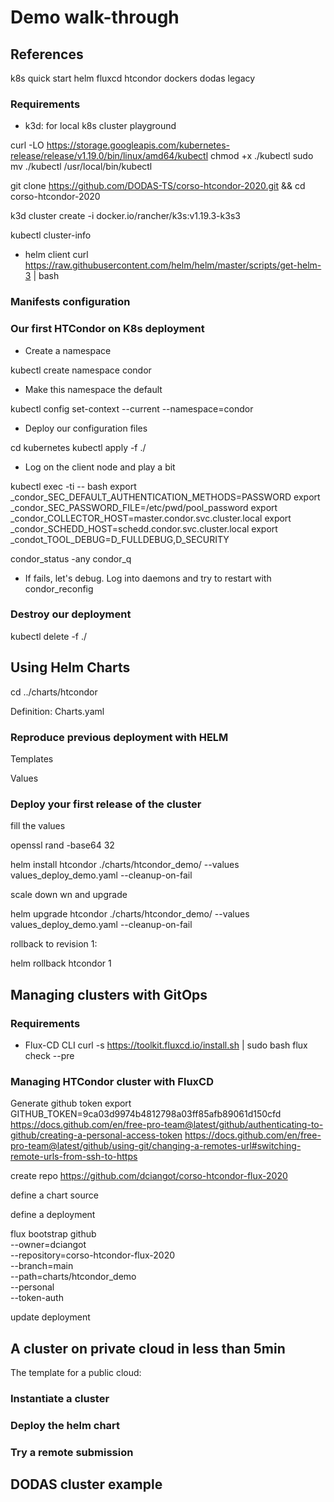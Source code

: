 # Demo walk-through

## References

k8s quick start
helm
fluxcd
htcondor dockers
dodas legacy

### Requirements
- k3d: for local k8s cluster playground

curl -LO https://storage.googleapis.com/kubernetes-release/release/v1.19.0/bin/linux/amd64/kubectl
chmod +x ./kubectl
sudo mv ./kubectl /usr/local/bin/kubectl

git clone https://github.com/DODAS-TS/corso-htcondor-2020.git && cd corso-htcondor-2020

k3d cluster create -i docker.io/rancher/k3s:v1.19.3-k3s3

kubectl cluster-info

- helm client
curl https://raw.githubusercontent.com/helm/helm/master/scripts/get-helm-3 | bash

### Manifests configuration


### Our first HTCondor on K8s deployment

- Create a namespace

kubectl create namespace condor


- Make this namespace the default

kubectl config set-context --current --namespace=condor

- Deploy our configuration files

cd kubernetes
kubectl apply -f ./


- Log on the client node and play a bit

kubectl exec -ti <client-pod name> -- bash
export _condor_SEC_DEFAULT_AUTHENTICATION_METHODS=PASSWORD
export _condor_SEC_PASSWORD_FILE=/etc/pwd/pool_password
export _condor_COLLECTOR_HOST=master.condor.svc.cluster.local
export _condor_SCHEDD_HOST=schedd.condor.svc.cluster.local
export _condot_TOOL_DEBUG=D_FULLDEBUG,D_SECURITY

condor_status -any
condor_q

- If fails, let's debug. Log into daemons and try to restart with condor_reconfig

### Destroy our deployment

kubectl delete -f ./

## Using Helm Charts

cd ../charts/htcondor

Definition: Charts.yaml

### Reproduce previous deployment with HELM

Templates

Values

### Deploy your first release of the cluster

fill the values

openssl rand -base64 32

helm install  htcondor ./charts/htcondor_demo/ --values values_deploy_demo.yaml --cleanup-on-fail

scale down wn and upgrade

helm upgrade htcondor ./charts/htcondor_demo/ --values values_deploy_demo.yaml --cleanup-on-fail

rollback to revision 1:

helm rollback htcondor 1

## Managing clusters with GitOps

### Requirements
- Flux-CD CLI
curl -s https://toolkit.fluxcd.io/install.sh | sudo bash
flux check --pre

### Managing HTCondor cluster with FluxCD

Generate github token
export GITHUB_TOKEN=9ca03d9974b4812798a03ff85afb89061d150cfd
https://docs.github.com/en/free-pro-team@latest/github/authenticating-to-github/creating-a-personal-access-token
https://docs.github.com/en/free-pro-team@latest/github/using-git/changing-a-remotes-url#switching-remote-urls-from-ssh-to-https

create repo https://github.com/dciangot/corso-htcondor-flux-2020

define a chart source

define a deployment

flux bootstrap github \
  --owner=dciangot \
  --repository=corso-htcondor-flux-2020 \
  --branch=main \
  --path=charts/htcondor_demo \
  --personal \
  --token-auth

update deployment
## A cluster on private cloud in less than 5min

The template for a public cloud:


### Instantiate a cluster

### Deploy the helm chart

### Try a remote submission

## DODAS cluster example
